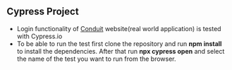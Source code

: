 ## Cypress Project

- Login functionality of [Conduit](https://react-redux.realworld.io/) website(real world application) is tested with Cypress.io
- To be able to run the test first clone the repository and run **npm install** to install the dependencies. After that run **npx cypress open** and select the name of the test you want to run from the browser.